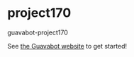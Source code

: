 # project170
guavabot-project170


See [the Guavabot website](http://guavabot.cs170.org/) to get started!
